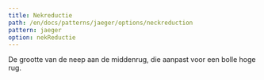 ```yaml
---
title: Nekreductie
path: /en/docs/patterns/jaeger/options/neckreduction
pattern: jaeger
option: nekReductie
---
```


De grootte van de neep aan de middenrug, die aanpast voor een bolle hoge rug.